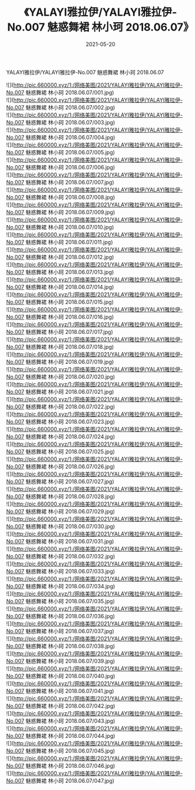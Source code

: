 ﻿---
layout: post
title:  《YALAYI雅拉伊/YALAYI雅拉伊-No.007 魅惑舞裙 林小珂 2018.06.07》
date:   2021-05-20
img: http://pic.660000.xyz/1:/网络美图/2021/YALAYI雅拉伊/YALAYI雅拉伊-No.007 魅惑舞裙 林小珂 2018.06.07/000.jpg
categories: [美女, 清纯, 唯美]
---

YALAYI雅拉伊/YALAYI雅拉伊-No.007 魅惑舞裙 林小珂 2018.06.07

 ![](http://pic.660000.xyz/1:/网络美图/2021/YALAYI雅拉伊/YALAYI雅拉伊-No.007 魅惑舞裙 林小珂 2018.06.07/001.jpg) <br>![](http://pic.660000.xyz/1:/网络美图/2021/YALAYI雅拉伊/YALAYI雅拉伊-No.007 魅惑舞裙 林小珂 2018.06.07/002.jpg) <br>![](http://pic.660000.xyz/1:/网络美图/2021/YALAYI雅拉伊/YALAYI雅拉伊-No.007 魅惑舞裙 林小珂 2018.06.07/003.jpg) <br>![](http://pic.660000.xyz/1:/网络美图/2021/YALAYI雅拉伊/YALAYI雅拉伊-No.007 魅惑舞裙 林小珂 2018.06.07/004.jpg) <br>![](http://pic.660000.xyz/1:/网络美图/2021/YALAYI雅拉伊/YALAYI雅拉伊-No.007 魅惑舞裙 林小珂 2018.06.07/005.jpg) <br>![](http://pic.660000.xyz/1:/网络美图/2021/YALAYI雅拉伊/YALAYI雅拉伊-No.007 魅惑舞裙 林小珂 2018.06.07/006.jpg) <br>![](http://pic.660000.xyz/1:/网络美图/2021/YALAYI雅拉伊/YALAYI雅拉伊-No.007 魅惑舞裙 林小珂 2018.06.07/007.jpg) <br>![](http://pic.660000.xyz/1:/网络美图/2021/YALAYI雅拉伊/YALAYI雅拉伊-No.007 魅惑舞裙 林小珂 2018.06.07/008.jpg) <br>![](http://pic.660000.xyz/1:/网络美图/2021/YALAYI雅拉伊/YALAYI雅拉伊-No.007 魅惑舞裙 林小珂 2018.06.07/009.jpg) <br>![](http://pic.660000.xyz/1:/网络美图/2021/YALAYI雅拉伊/YALAYI雅拉伊-No.007 魅惑舞裙 林小珂 2018.06.07/010.jpg) <br>![](http://pic.660000.xyz/1:/网络美图/2021/YALAYI雅拉伊/YALAYI雅拉伊-No.007 魅惑舞裙 林小珂 2018.06.07/011.jpg) <br>![](http://pic.660000.xyz/1:/网络美图/2021/YALAYI雅拉伊/YALAYI雅拉伊-No.007 魅惑舞裙 林小珂 2018.06.07/012.jpg) <br>![](http://pic.660000.xyz/1:/网络美图/2021/YALAYI雅拉伊/YALAYI雅拉伊-No.007 魅惑舞裙 林小珂 2018.06.07/013.jpg) <br>![](http://pic.660000.xyz/1:/网络美图/2021/YALAYI雅拉伊/YALAYI雅拉伊-No.007 魅惑舞裙 林小珂 2018.06.07/014.jpg) <br>![](http://pic.660000.xyz/1:/网络美图/2021/YALAYI雅拉伊/YALAYI雅拉伊-No.007 魅惑舞裙 林小珂 2018.06.07/015.jpg) <br>![](http://pic.660000.xyz/1:/网络美图/2021/YALAYI雅拉伊/YALAYI雅拉伊-No.007 魅惑舞裙 林小珂 2018.06.07/016.jpg) <br>![](http://pic.660000.xyz/1:/网络美图/2021/YALAYI雅拉伊/YALAYI雅拉伊-No.007 魅惑舞裙 林小珂 2018.06.07/017.jpg) <br>![](http://pic.660000.xyz/1:/网络美图/2021/YALAYI雅拉伊/YALAYI雅拉伊-No.007 魅惑舞裙 林小珂 2018.06.07/018.jpg) <br>![](http://pic.660000.xyz/1:/网络美图/2021/YALAYI雅拉伊/YALAYI雅拉伊-No.007 魅惑舞裙 林小珂 2018.06.07/019.jpg) <br>![](http://pic.660000.xyz/1:/网络美图/2021/YALAYI雅拉伊/YALAYI雅拉伊-No.007 魅惑舞裙 林小珂 2018.06.07/020.jpg) <br>![](http://pic.660000.xyz/1:/网络美图/2021/YALAYI雅拉伊/YALAYI雅拉伊-No.007 魅惑舞裙 林小珂 2018.06.07/021.jpg) <br>![](http://pic.660000.xyz/1:/网络美图/2021/YALAYI雅拉伊/YALAYI雅拉伊-No.007 魅惑舞裙 林小珂 2018.06.07/022.jpg) <br>![](http://pic.660000.xyz/1:/网络美图/2021/YALAYI雅拉伊/YALAYI雅拉伊-No.007 魅惑舞裙 林小珂 2018.06.07/023.jpg) <br>![](http://pic.660000.xyz/1:/网络美图/2021/YALAYI雅拉伊/YALAYI雅拉伊-No.007 魅惑舞裙 林小珂 2018.06.07/024.jpg) <br>![](http://pic.660000.xyz/1:/网络美图/2021/YALAYI雅拉伊/YALAYI雅拉伊-No.007 魅惑舞裙 林小珂 2018.06.07/025.jpg) <br>![](http://pic.660000.xyz/1:/网络美图/2021/YALAYI雅拉伊/YALAYI雅拉伊-No.007 魅惑舞裙 林小珂 2018.06.07/026.jpg) <br>![](http://pic.660000.xyz/1:/网络美图/2021/YALAYI雅拉伊/YALAYI雅拉伊-No.007 魅惑舞裙 林小珂 2018.06.07/027.jpg) <br>![](http://pic.660000.xyz/1:/网络美图/2021/YALAYI雅拉伊/YALAYI雅拉伊-No.007 魅惑舞裙 林小珂 2018.06.07/028.jpg) <br>![](http://pic.660000.xyz/1:/网络美图/2021/YALAYI雅拉伊/YALAYI雅拉伊-No.007 魅惑舞裙 林小珂 2018.06.07/029.jpg) <br>![](http://pic.660000.xyz/1:/网络美图/2021/YALAYI雅拉伊/YALAYI雅拉伊-No.007 魅惑舞裙 林小珂 2018.06.07/030.jpg) <br>![](http://pic.660000.xyz/1:/网络美图/2021/YALAYI雅拉伊/YALAYI雅拉伊-No.007 魅惑舞裙 林小珂 2018.06.07/031.jpg) <br>![](http://pic.660000.xyz/1:/网络美图/2021/YALAYI雅拉伊/YALAYI雅拉伊-No.007 魅惑舞裙 林小珂 2018.06.07/032.jpg) <br>![](http://pic.660000.xyz/1:/网络美图/2021/YALAYI雅拉伊/YALAYI雅拉伊-No.007 魅惑舞裙 林小珂 2018.06.07/033.jpg) <br>![](http://pic.660000.xyz/1:/网络美图/2021/YALAYI雅拉伊/YALAYI雅拉伊-No.007 魅惑舞裙 林小珂 2018.06.07/034.jpg) <br>![](http://pic.660000.xyz/1:/网络美图/2021/YALAYI雅拉伊/YALAYI雅拉伊-No.007 魅惑舞裙 林小珂 2018.06.07/035.jpg) <br>![](http://pic.660000.xyz/1:/网络美图/2021/YALAYI雅拉伊/YALAYI雅拉伊-No.007 魅惑舞裙 林小珂 2018.06.07/036.jpg) <br>![](http://pic.660000.xyz/1:/网络美图/2021/YALAYI雅拉伊/YALAYI雅拉伊-No.007 魅惑舞裙 林小珂 2018.06.07/037.jpg) <br>![](http://pic.660000.xyz/1:/网络美图/2021/YALAYI雅拉伊/YALAYI雅拉伊-No.007 魅惑舞裙 林小珂 2018.06.07/038.jpg) <br>![](http://pic.660000.xyz/1:/网络美图/2021/YALAYI雅拉伊/YALAYI雅拉伊-No.007 魅惑舞裙 林小珂 2018.06.07/039.jpg) <br>![](http://pic.660000.xyz/1:/网络美图/2021/YALAYI雅拉伊/YALAYI雅拉伊-No.007 魅惑舞裙 林小珂 2018.06.07/040.jpg) <br>![](http://pic.660000.xyz/1:/网络美图/2021/YALAYI雅拉伊/YALAYI雅拉伊-No.007 魅惑舞裙 林小珂 2018.06.07/041.jpg) <br>![](http://pic.660000.xyz/1:/网络美图/2021/YALAYI雅拉伊/YALAYI雅拉伊-No.007 魅惑舞裙 林小珂 2018.06.07/042.jpg) <br>![](http://pic.660000.xyz/1:/网络美图/2021/YALAYI雅拉伊/YALAYI雅拉伊-No.007 魅惑舞裙 林小珂 2018.06.07/043.jpg) <br>![](http://pic.660000.xyz/1:/网络美图/2021/YALAYI雅拉伊/YALAYI雅拉伊-No.007 魅惑舞裙 林小珂 2018.06.07/044.jpg) <br>![](http://pic.660000.xyz/1:/网络美图/2021/YALAYI雅拉伊/YALAYI雅拉伊-No.007 魅惑舞裙 林小珂 2018.06.07/045.jpg) <br>![](http://pic.660000.xyz/1:/网络美图/2021/YALAYI雅拉伊/YALAYI雅拉伊-No.007 魅惑舞裙 林小珂 2018.06.07/046.jpg) <br>![](http://pic.660000.xyz/1:/网络美图/2021/YALAYI雅拉伊/YALAYI雅拉伊-No.007 魅惑舞裙 林小珂 2018.06.07/047.jpg) <br>